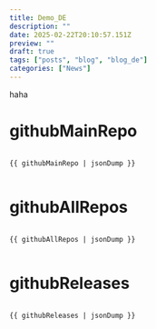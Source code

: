 ```yaml
---
title: Demo_DE
description: ""
date: 2025-02-22T20:10:57.151Z
preview: ""
draft: true
tags: ["posts", "blog", "blog_de"]
categories: ["News"]
---
```


haha

# githubMainRepo

<pre><code>
{{ githubMainRepo | jsonDump }}

</code></pre>

# githubAllRepos

<pre><code>
{{ githubAllRepos | jsonDump }}

</code></pre>

# githubReleases

<pre><code>
{{ githubReleases | jsonDump }}

</code></pre>
